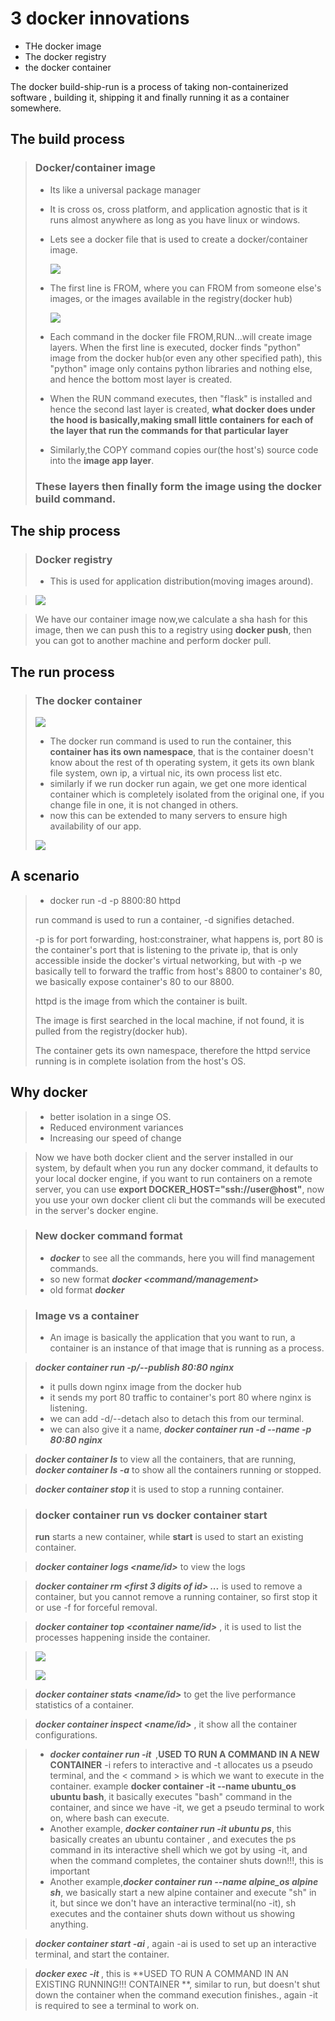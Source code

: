 # 3 docker innovations

- THe docker image
- The docker registry
- the docker container

The docker build-ship-run is a process of taking non-containerized software , building it, shipping it and finally running it as a container somewhere.

## The build process

> ### Docker/container image <br>
>
> - Its like a universal package manager
> - It is cross os, cross platform, and application agnostic that is it runs almost anywhere as long as you have linux or windows.
> - Lets see a docker file that is used to create a docker/container image.
>
>   ![](/resurces/image1.png)
>
> - The first line is FROM, where you can FROM from someone else's images, or the images available in the registry(docker hub)
>
>   ![](/resurces/image2.png)
>
> - Each command in the docker file FROM,RUN...will create image layers. When the first line is executed, docker finds "python" image from the docker hub(or even any other specified path), this "python" image only contains python libraries and nothing else, and hence the bottom most layer is created.
> - When the RUN command executes, then "flask" is installed and hence the second last layer is created,
>   **what docker does under the hood is basically,making small little containers for each of the layer that run the commands for that particular layer**
> - Similarly,the COPY command copies our(the host's) source code into the **image app layer**.
>
> ### These layers then finally form the image using the **docker build** command.

## The ship process

> ### Docker registry
>
> - This is used for application distribution(moving images around).

> ![](/resurces/image3.png)

> We have our container image now,we calculate a sha hash for this image, then we can push this to a registry using **docker push**, then you can got to another machine and perform docker pull.

## The run process

> ### The docker container
>
> ![](/resurces/image4.png)
>
> - The docker run command is used to run the container, this **container has its own namespace**, that is the container doesn't know about the rest of th operating system, it gets its own blank file system, own ip, a virtual nic, its own process list etc.
> - similarly if we run docker run again, we get one more identical container which is completely isolated from the original one, if you change file in one, it is not changed in others.
> - now this can be extended to many servers to ensure high availability of our app.
>
> ![](/resurces/image5.png)

## A scenario

> - docker run -d -p 8800:80 httpd
>
> run command is used to run a container, -d signifies detached.
>
> -p is for port forwarding, host:constrainer, what happens is, port 80 is the container's port that is listening to the private ip, that is only accessible inside the docker's virtual networking, but with -p we basically tell to forward the traffic from host's 8800 to container's 80, we basically expose container's 80 to our 8800.
>
> httpd is the image from which the container is built.
>
> The image is first searched in the local machine, if not found, it is pulled from the registry(docker hub).
>
> The container gets its own namespace, therefore the httpd service running is in complete isolation from the host's OS.

## Why docker

> - better isolation in a singe OS.
> - Reduced environment variances
> - Increasing our speed of change

> Now we have both docker client and the server installed in our system, by default when you run any docker command, it defaults to your local docker engine, if you want to run containers on a remote server, you can use **export DOCKER_HOST="ssh://user@host"**, now you use your own docker client cli but the commands will be executed in the server's docker engine.

> ### New docker command format
>
> - **_docker_** to see all the commands, here you will find management commands.
> - so new format **_docker <command/management> <sub-command>_**
> - old format **_docker <command>_**

> ### Image vs a container
>
> - An image is basically the application that you want to run, a container is an instance of that image that is running as a process.

> **_docker container run -p/--publish 80:80 nginx_**
>
> - it pulls down nginx image from the docker hub
> - it sends my port 80 traffic to container's port 80 where nginx is listening.
> - we can add -d/--detach also to detach this from our terminal.
> - we can also give it a name, **_docker container run -d --name <any name> -p 80:80 nginx_**

> **_docker container ls_** to view all the containers, that are running, **_docker container ls -a_** to show all the containers running or stopped.

> **_docker container stop <container id>_**
> it is used to stop a running container.

> ### **docker container run vs docker container start**
>
> **run** starts a new container, while **start** is used to start an existing container.

> **_docker container logs <name/id>_** to view the logs

> **_docker container rm <first 3 digits of id> ..._** is used to remove a container, but you cannot remove a running container, so first stop it or use -f for forceful removal.

> **_docker container top <container name/id>_** , it is used to list the processes happening inside the container.

> ![](/resurces/image6.png)
>
> ![](/resurces/image7.png)

> **_docker container stats <name/id>_** to get the live performance statistics of a container.

> **_docker container inspect <name/id>_** , it show all the container configurations.

> - **_docker container run -it <image> <command>_** ,**USED TO RUN A COMMAND IN A NEW CONTAINER** -i refers to interactive and -t allocates us a pseudo terminal, and the < command > is which we want to execute in the container. example **docker container -it --name ubuntu_os ubuntu bash**, it basically executes "bash" command in the container, and since we have -it, we get a pseudo terminal to work on, where bash can execute.
> - Another example, **_docker container run -it ubuntu ps_**, this basically creates an ubuntu container , and executes the ps command in its interactive shell which we got by using -it, and when the command completes, the container shuts down!!!, this is important
> - Another example,**_docker container run --name alpine_os alpine sh_**, we basically start a new alpine container and execute "sh" in it, but since we don't have an interactive terminal(no -it), sh executes and the container shuts down without us showing anything.

> **_docker container start -ai <existing container>_** , again -ai is used to set up an interactive terminal, and start the container.

> **_docker exec -it <container> <command>_**, this is **USED TO RUN A COMMAND IN AN EXISTING RUNNING!!! CONTAINER **, similar to run, but doesn't shut down the container when the command execution finishes., again -it is required to see a terminal to work on.
